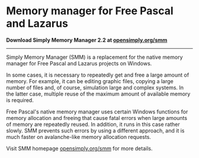 # Memory manager for Free Pascal and Lazarus
**Download Simply Memory Manager 2.2 at [opensimply.org/smm](https://opensimply.org/smm/)** 
***
Simply Memory Manager (SMM) is a replacement for the native memory manager for Free Pascal and Lazarus projects on Windows.

In some cases, it is necessary to repeatedly get and free a large amount of memory.
For example, it can be editing graphic files, copying a large number of files and, of course, simulation large and complex systems.
In the latter case, multiple reuse of the maximum amount of available memory is required.

Free Pascal's native memory manager uses certain Windows functions for memory allocation and freeing that cause fatal errors when large amounts of memory are repeatedly reused.
In addition, it runs in this case rather slowly. SMM prevents such errors by using a different approach, and it is much faster on avalanche-like memory allocation requests. 

Visit SMM homepage [opensimply.org/smm](https://opensimply.org/smm/) for more details.

